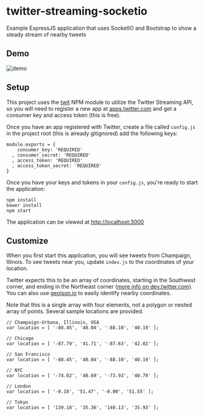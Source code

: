 # twitter-streaming-socketio
Example ExpressJS application that uses SocketIO and Bootstrap to show a steady stream of nearby tweets

## Demo
![demo](http://f.cl.ly/items/231H3p0L1N382g0h0X19/nearby-tweets.gif)

## Setup

This project uses the [twit](https://github.com/ttezel/twit) NPM module to utilize the Twitter Streaming API, so you will need to register a new app at [apps.twitter.com](https://apps.twitter.com/app/new) and get a consumer key and access token (this is free).

Once you have an app registered with Twitter, create a file called `config.js` in the project root (this is already gitignored) add the following keys:

```
module.exports = {
    consumer_key: 'REQUIRED'
  , consumer_secret: 'REQUIRED'
  , access_token: 'REQUIRED'
  , access_token_secret: 'REQUIRED'
}

```

Once you have your keys and tokens in your `config.js`, you're ready to start the application:
```
npm install
bower install
npm start
```
The application can be viewed at [http://localhost:3000](http://localhost:3000)

## Customize

When you first start this application, you will see tweets from Champaign, Illinois. To see tweets near you, update `index.js` to the coordinates of your location. 

Twitter expects this to be an array of coordinates, starting in the Southwest corner, and ending in the Northeast corner ([more info on dev.twitter.com](https://dev.twitter.com/streaming/overview/request-parameters#locations)). You can also use [geojson.io](http://geojson.io)
  to easily identify nearby coordinates.
  
Note that this is a single array with four elements, not a polygon or nested array of points. Several sample locations are provided.
  
```
// Champaign-Urbana, Illinois, USA
var location = [ '-88.45', '40.04', '-88.10', '40.19' ];

// Chicago
var location = [ '-87.79', '41.71', '-87.63', '42.02' ];

// San Francisco
var location = [ '-88.45', '40.04', '-88.10', '40.19' ];

// NYC
var location = [ '-74.02', '40.69', '-73.93', '40.79' ];

// London
var location = [ '-0.18', '51.47', '-0.00', '51.55' ];

// Tokyo
var location = [ '139.18', '35.36', '140.13', '35.93' ];

```

